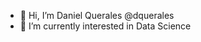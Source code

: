 - 👋 Hi, I’m Daniel Querales @dquerales
- 👀 I’m currently interested in Data Science
<!---
- 🌱 I’m currently learning...
- 💞️ I’m looking to collaborate on ...
- 📫 How to reach me ...
--->

<!---
dquerales/dquerales is a ✨ special ✨ repository because its `README.md` (this file) appears on your GitHub profile.
You can click the Preview link to take a look at your changes.
--->
